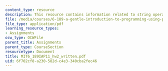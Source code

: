 ```yaml
---
content_type: resource
description: This resource contains information related to string operations.
file: /media/courses/6-189-a-gentle-introduction-to-programming-using-python-january-iap-2011/6f702cf8a230582dc4e3340cba2fec46_MIT6_189IAP11_hw2_written.pdf
file_type: application/pdf
learning_resource_types:
- Assignments
ocw_type: OCWFile
parent_title: Assignments
parent_type: CourseSection
resourcetype: Document
title: MIT6_189IAP11_hw2_written.pdf
uid: 6f702cf8-a230-582d-c4e3-340cba2fec46
---
```

